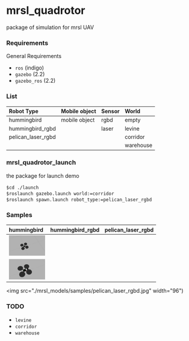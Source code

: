 mrsl_quadrotor
==========
package of simulation for mrsl UAV
### Requirements
General Requirements
 - `ros` (indigo)
 - `gazebo` (2.2)
 - `gazebo_ros` (2.2)

### List
  Robot Type         | Mobile object | Sensor | World    
  :----------------- | :------------ | :----- | :------
  hummingbird        | mobile object | rgbd   | empty    
  hummingbird_rgbd   |               | laser  | levine   
  pelican_laser_rgbd |               |        | corridor 
                     |               |        | warehouse

### mrsl_quadrotor_launch
the package for launch demo
```           
$cd ./launch
$roslaunch gazebo.launch world:=corridor
$roslaunch spawn.launch robot_type:=pelican_laser_rgbd
```
 
### Samples
  hummingbird | hummingbird_rgbd | pelican_laser_rgbd 
  :---------- | :-------------- | :----------------- 
  <img src="./mrsl_models/samples/hummingbird.jpg" width="96"> | 
  <img src="./mrsl_models/samples/hummingbird_rgbd.jpg" width="96"> | 
  <img src="./mrsl_models/samples/pelican_laser_rgbd.jpg" width="96")


### TODO
- `levine`
- `corridor`
- `warehouse`
